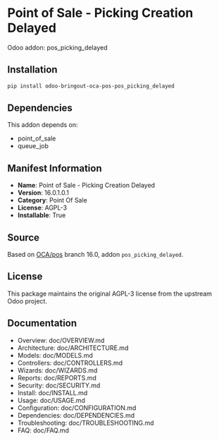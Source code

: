 # Point of Sale - Picking Creation Delayed

Odoo addon: pos_picking_delayed

## Installation

```bash
pip install odoo-bringout-oca-pos-pos_picking_delayed
```

## Dependencies

This addon depends on:
- point_of_sale
- queue_job

## Manifest Information

- **Name**: Point of Sale - Picking Creation Delayed
- **Version**: 16.0.1.0.1
- **Category**: Point Of Sale
- **License**: AGPL-3
- **Installable**: True

## Source

Based on [OCA/pos](https://github.com/OCA/pos) branch 16.0, addon `pos_picking_delayed`.

## License

This package maintains the original AGPL-3 license from the upstream Odoo project.

## Documentation

- Overview: doc/OVERVIEW.md
- Architecture: doc/ARCHITECTURE.md
- Models: doc/MODELS.md
- Controllers: doc/CONTROLLERS.md
- Wizards: doc/WIZARDS.md
- Reports: doc/REPORTS.md
- Security: doc/SECURITY.md
- Install: doc/INSTALL.md
- Usage: doc/USAGE.md
- Configuration: doc/CONFIGURATION.md
- Dependencies: doc/DEPENDENCIES.md
- Troubleshooting: doc/TROUBLESHOOTING.md
- FAQ: doc/FAQ.md
